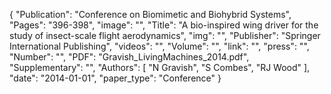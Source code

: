 {
    "Publication": "Conference on Biomimetic and Biohybrid Systems",
    "Pages": "396-398",
    "image": "",
    "Title": "A bio-inspired wing driver for the study of insect-scale flight aerodynamics",
    "img": "",
    "Publisher": "Springer International Publishing",
    "videos": "",
    "Volume": "",
    "link": "",
    "press": "",
    "Number": "",
    "PDF": "Gravish_LivingMachines_2014.pdf",
    "Supplementary": "",
    "Authors": [
        "N Gravish",
        "S Combes",
        "RJ Wood"
    ],
    "date": "2014-01-01",
    "paper_type": "Conference"
}